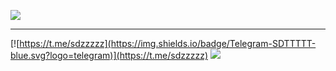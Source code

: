 

![](https://idanmu.net/2020/07/0be6d1d25a47b.gif)

---

[![https://t.me/sdzzzzz](https://img.shields.io/badge/Telegram-SDTTTTT-blue.svg?logo=telegram)](https://t.me/sdzzzzz)
[![](https://img.shields.io/badge/bilibili-SDTTTTT-red)](https://space.bilibili.com/27781539)

